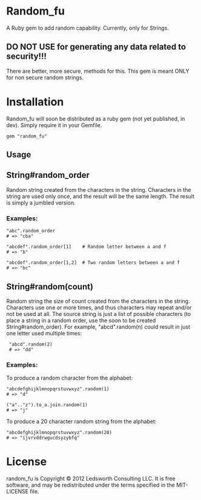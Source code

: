 Random_fu 
=========

A Ruby gem to add random capability.  Currently, only for Strings.  

DO NOT USE for generating any data related to security!!!  
---------------------------------------------------------
There are better, more secure, methods for this.  This gem is meant ONLY for non secure
random strings.

Installation
============

Random_fu will soon be distributed as a ruby gem (not yet published, in dev).  Simply require it in your Gemfile.

    gem "random_fu"

## Usage

## String#random_order

Random string created from the characters in the string.  Characters in the string are used only once, and the result
will be the same length.  The result is simply a jumbled version.

### Examples:

    "abc".random_order
    # => "cba"
    
    "abcdef".random_order[1]    # Random letter between a and f
    # => "b"

    "abcdef".random_order[1,2]  # Two random letters between a and f
    # => "bc"

## String#random(count)

Random string the size of count created from the characters in the string.  Characters use one or more times, and
thus characters may repeat and/or not be used at all.  The source string is just a list of possible characters (to place a 
string in a random order, use the soon to be created String#random_order).  For example, "abcd".random(n) could result in 
just one letter used multiple times:

     "abcd".random(2)
     # => "dd"

### Examples:

To produce a random character from the alphabet:

    "abcdefghijklmnopqrstuvwxyz".random(1)
    # => "d"

    ("a".."z").to_a.join.random(1)
    # => "j"

To produce a 20 character random string from the alphabet:

    "abcdefghijklmnopqrstuvwxyz".random(20)
    # => "ijvrvddrwgucdsyzybfq"


License
=======

random_fu is Copyright © 2012 Ledsworth Consulting LLC.  It is free software, and may be 
redistributed under the terms specified in the MIT-LICENSE file. 
